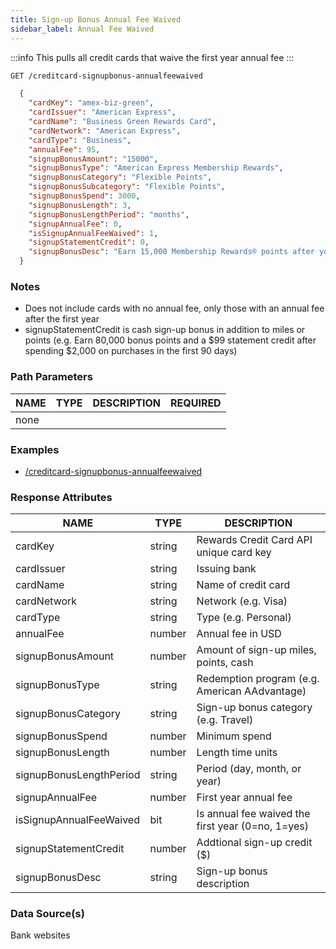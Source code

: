```yaml
---
title: Sign-up Bonus Annual Fee Waived
sidebar_label: Annual Fee Waived
---
```


:::info
This pulls all credit cards that waive the first year annual fee
:::

```bash title="HTTP REQUEST"
GET /creditcard-signupbonus-annualfeewaived
```



```json title="RESPONSE"
  {
    "cardKey": "amex-biz-green",
    "cardIssuer": "American Express",
    "cardName": "Business Green Rewards Card",
    "cardNetwork": "American Express",
    "cardType": "Business",
    "annualFee": 95,
    "signupBonusAmount": "15000",
    "signupBonusType": "American Express Membership Rewards",
    "signupBonusCategory": "Flexible Points",
    "signupBonusSubcategory": "Flexible Points",
    "signupBonusSpend": 3000,
    "signupBonusLength": 3,
    "signupBonusLengthPeriod": "months",
    "signupAnnualFee": 0,
    "isSignupAnnualFeeWaived": 1,
    "signupStatementCredit": 0,
    "signupBonusDesc": "Earn 15,000 Membership Rewards® points after you spend $3,000 in eligible purchases on the Card within your first 3 months of Card Membership"
  }
```


### Notes

- Does not include cards with no annual fee, only those with an annual fee after the first year
- signupStatementCredit is cash sign-up bonus in addition to miles or points (e.g. Earn 80,000 bonus points and a $99 statement credit after spending $2,000 on purchases in the first 90 days)



### Path Parameters

 | NAME        | TYPE   | DESCRIPTION                                                      | REQUIRED |
| ---------- | ------ | ---------------------------------------------------------------- | ------ |
| none |


### Examples

- [/creditcard-signupbonus-annualfeewaived](/)

### Response Attributes

| NAME        | TYPE   | DESCRIPTION                                                      |
| ---------- | ------ | ---------------------------------------------------------------- |
 | cardKey | string | Rewards Credit Card API unique card key | 
 | cardIssuer | string | Issuing bank | 
 | cardName | string | Name of credit card | 
 | cardNetwork | string | Network (e.g. Visa)| 
 | cardType | string | Type (e.g. Personal) | 
 | annualFee | number | Annual fee in USD | 
 | signupBonusAmount | number | Amount of sign-up miles, points, cash | 
 | signupBonusType | string | Redemption program (e.g. American AAdvantage) | 
 | signupBonusCategory | string | Sign-up bonus category (e.g. Travel) | 
 | signupBonusSpend | number | Minimum spend | 
 | signupBonusLength | number | Length time units | 
 | signupBonusLengthPeriod | string | Period (day, month, or year) | 
 | signupAnnualFee | number | First year annual fee  |
 | isSignupAnnualFeeWaived | bit | Is annual fee waived the first year (0=no, 1=yes) | 
 | signupStatementCredit | number | Addtional sign-up credit ($) |  
 | signupBonusDesc | string | Sign-up bonus description | 





 
### Data Source(s)

Bank websites